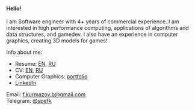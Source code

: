 #### Hello!

I am Software engineer with 4+ years of commercial experience. I am interested in high performance computing, applications of algorithms and data structures, and gamedev. I also have an experience in computer graphics, creating 3D models for games!

Info about me:
- Resume: [EN](https://docs.google.com/document/d/1jTKbII8Z8JvA9LL3nZ9DY9yWXMiLv0pPbOu1TVa0zwU/edit?usp=sharing), [RU](https://docs.google.com/document/d/1_yyY-KNpKpYeuDe9xGdgbplejmLixBAn66gkEZ3gDfE/edit?usp=sharing)
- CV: [EN](https://docs.google.com/document/d/1RwoWsnXY1rkEY8QBi22mLDDS2p0t76XXSICJ-yfTBms/edit?usp=sharing), [RU](https://docs.google.com/document/d/1m1qpVePwURXSTXMxS8CZnVzwigd28mwwXEVrPJFkeCE/edit?usp=sharing)
- Computer Graphics: [portfolio](https://www.artstation.com/specter)
- [LinkedIn](https://www.linkedin.com/in/spefk/)

Email: f.kurmazov.b@gmail.com  
Telegram: [@spefk](https://t.me/spefk)

